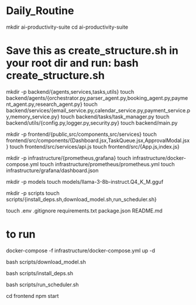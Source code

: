 # Daily_Routine

mkdir ai-productivity-suite
cd ai-productivity-suite


# Save this as create_structure.sh in your root dir and run: bash create_structure.sh

mkdir -p backend/{agents,services,tasks,utils}
touch backend/agents/{orchestrator.py,parser_agent.py,booking_agent.py,payment_agent.py,research_agent.py}
touch backend/services/{email_service.py,calendar_service.py,payment_service.py,memory_service.py}
touch backend/tasks/task_manager.py
touch backend/utils/{config.py,logger.py,security.py}
touch backend/main.py

mkdir -p frontend/{public,src/components,src/services}
touch frontend/src/components/{Dashboard.jsx,TaskQueue.jsx,ApprovalModal.jsx}
touch frontend/src/services/api.js
touch frontend/src/{App.js,index.js}

mkdir -p infrastructure/{prometheus,grafana}
touch infrastructure/docker-compose.yml
touch infrastructure/prometheus/prometheus.yml
touch infrastructure/grafana/dashboard.json

mkdir -p models
touch models/llama-3-8b-instruct.Q4_K_M.gguf

mkdir -p scripts
touch scripts/{install_deps.sh,download_model.sh,run_scheduler.sh}

touch .env .gitignore requirements.txt package.json README.md



# to run

docker-compose -f infrastructure/docker-compose.yml up -d

bash scripts/download_model.sh

bash scripts/install_deps.sh

bash scripts/run_scheduler.sh

cd frontend
npm start